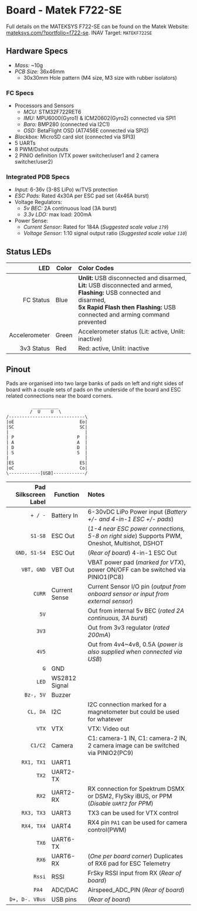 # Board - Matek F722-SE

Full details on the MATEKSYS F722-SE can be found on the Matek Website: [mateksys.com/?portfolio=f722-se](http://www.mateksys.com/?portfolio=f722-se). INAV Target: `MATEKF722SE`

## Hardware Specs

* *Mass:* ~10g
* *PCB Size:* 36x46mm
  * 30x30mm Hole pattern (M4 size, M3 size with rubber isolators)

### FC Specs

* Processors and Sensors
  * *MCU:* STM32F722RET6
  * *IMU:* MPU6000(Gyro1) & ICM20602(Gyro2) connected via SPI1
  * *Baro:* BMP280 (connected via I2C1)
  * *OSD:* BetaFlight OSD (AT7456E connected via SPI2)
* *Blackbox:* MicroSD card slot (connected via SPI3)
* 5 UARTs
* 8 PWM/Dshot outputs
* 2 PINIO definition (VTX power switcher/user1 and 2 camera switcher/user2)

### Integrated PDB Specs

* *Input:* 6-36v (3-8S LiPo) w/TVS protection
* *ESC Pads:* Rated 4x30A per ESC pad set (4x46A burst)
* Voltage Regulators:
  * *5v BEC:* 2A continuous load (3A burst)
  * *3.3v LDO:* max load: 200mA
* Power Sense:
  * *Current Sensor:* Rated for 184A (*Suggested scale value `179`*)
  * *Voltage Sensor:* 1:10 signal output ratio (*Suggested scale value `110`*)

## Status LEDs

|       LED      | Color |                                         Color Codes                                                       |
|---------------:|-------|:----------------------------------------------------------------------------------------------------------|
| FC Status      | Blue  | **Unlit:** USB disconnected and disarmed, <br> **Lit:** USB disconnected and armed, <br> **Flashing:** USB connected and disarmed, <br> **5x Rapid Flash then Flashing:** USB connected and arming command prevented |
| Accelerometer  | Green | Accelerometer status (Lit: active, Unlit: inactive)                                                       |
| 3v3 Status     | Red   | Red: active, Unlit: inactive                                                                              |

## Pinout

Pads are organised into two large banks of pads on left and right sides of board with a couple sets of pads on the underside of the board and ESC related connections near the board corners.

```
          __________
         /  U    U  \
/-----------------------------\
|oE                         Eo|
|SC                         SC|
|                             |
| P                        P  |
| A                        A  |
| D                        D  |
| S                        S  |
|                             |
|ES                         ES|
|oC                         Co|
\------------[USB]------------/
```


| Pad Silkscreen Label |   Function    |                                                 Notes                                          |
|---------------------:|---------------|:-----------------------------------------------------------------------------------------------|
| `+ / -`              | Battery In    | 6-30vDC LiPo Power input (*Battery +/- and 4-in-1 ESC +/- pads*)                               |
| `S1-S8`              | ESC Out       | (*1-4 near ESC power connections, 5-8 on right side*) Supports PWM, Oneshot, Multishot, DSHOT  |
| `GND, S1-S4`         | ESC Out       | (*Rear of board*) 4-in-1 ESC Out                                                               |
| `VBT, GND`           | VBT Out       | VBAT power pad (*marked for VTX*), power ON/OFF can be switched via PINIO1(PC8)                |
| `CURR`               | Current Sense | Current Sensor I/O pin (*output from onboard sensor or input from external sensor*)            |
| `5V`                 |               | Out from internal 5v BEC (*rated 2A continuous, 3A burst*)                                     |
| `3V3`                |               | Out from 3v3 regulator (*rated 200mA*)                                                         |
| `4V5`                |               | Out from 4v4~4v8, 0.5A (*power is also supplied when connected via USB*)                       |
| `G`                  | GND           |                                                                                                |
| `LED`                | WS2812 Signal |                                                                                                |
| `Bz-, 5V`            | Buzzer        |                                                                                                |
| `CL, DA`             | I2C           | I2C connection marked for a magnetometer but could be used for whatever                        |
| `VTX`                | VTX           | VTX: Video out                                                                                 |
| `C1/C2`              | Camera        | C1: camera-1 IN,  C1: camera-2 IN,  2 camera image can be switched via PINIO2(PC9)             |
| `RX1, TX1`           | UART1         |                                                                                                |
| `TX2`                | UART2-TX      |                                                                                                |
| `RX2`                | UART2-RX      | RX connection for Spektrum DSMX or DSM2, FlySky iBUS, or PPM (*Disable `UART2` for PPM*)       |
| `RX3, TX3`           | UART3         | TX3 can be used for VTX control                                                                |
| `RX4, TX4`           | UART4         | RX4 pin  `PA1` can be used for camera control(PWM)                                             |
| `TX6`                | UART6-TX      |                                                                                                |
| `RX6`                | UART6-RX      | (*One per board corner*) Duplicates of RX6 pad for ESC Telemetry                               |
| `Rssi`               | RSSI          | FrSky RSSI input from RX (*Rear of board*)                                                     |
| `PA4 `               | ADC/DAC       | Airspeed_ADC_PIN (*Rear of board*)                                                            |
| `D+, D-. VBus`       | USB pins      | (*Rear of board*)                                                                              |




